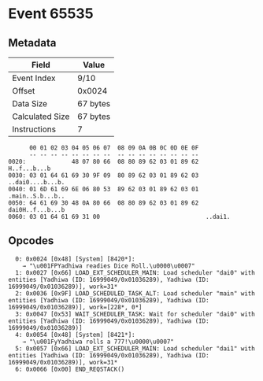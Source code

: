 # Event 65535

## Metadata

| Field           | Value    |
|-----------------|----------|
| Event Index     | 9/10     |
| Offset          | 0x0024   |
| Data Size       | 67 bytes |
| Calculated Size | 67 bytes |
| Instructions    | 7        |

```
      00 01 02 03 04 05 06 07  08 09 0A 0B 0C 0D 0E 0F
      -- -- -- -- -- -- -- --  -- -- -- -- -- -- -- --
0020:             48 07 80 66  08 80 89 62 03 01 89 62      H..f...b...b
0030: 03 01 64 61 69 30 9F 09  80 89 62 03 01 89 62 03  ..dai0....b...b.
0040: 01 6D 61 69 6E 06 80 53  89 62 03 01 89 62 03 01  .main..S.b...b..
0050: 64 61 69 30 48 0A 80 66  08 80 89 62 03 01 89 62  dai0H..f...b...b
0060: 03 01 64 61 69 31 00                              ..dai1.         
```

## Opcodes

```
  0: 0x0024 [0x48] [System] [8420*]:
    → "\u001FPYadhiwa readies Dice Roll.\u0000\u0007"
  1: 0x0027 [0x66] LOAD_EXT_SCHEDULER_MAIN: Load scheduler "dai0" with entities [Yadhiwa (ID: 16999049/0x01036289), Yadhiwa (ID: 16999049/0x01036289)], work=31*
  2: 0x0036 [0x9F] LOAD_SCHEDULED_TASK_ALT: Load scheduler "main" with entities [Yadhiwa (ID: 16999049/0x01036289), Yadhiwa (ID: 16999049/0x01036289)], work=[228*, 0*]
  3: 0x0047 [0x53] WAIT_SCHEDULER_TASK: Wait for scheduler "dai0" with entities [Yadhiwa (ID: 16999049/0x01036289), Yadhiwa (ID: 16999049/0x01036289)]
  4: 0x0054 [0x48] [System] [8421*]:
    → "\u001FyYadhiwa rolls a 777!\u0000\u0007"
  5: 0x0057 [0x66] LOAD_EXT_SCHEDULER_MAIN: Load scheduler "dai1" with entities [Yadhiwa (ID: 16999049/0x01036289), Yadhiwa (ID: 16999049/0x01036289)], work=31*
  6: 0x0066 [0x00] END_REQSTACK()
```
